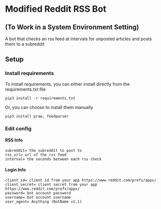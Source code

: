# Modified Reddit RSS Bot
## (To Work in a System Environment Setting)
A bot that checks an rss feed at intervals for unposted articles and posts them to a subreddit

## Setup
### Install requirements
To install requirements, you can either install directly from the requirements.txt file
```
pip3 install -r requirements.txt
```
Or, you can choose to install them manually
```
pip3 install praw, feedparser
```

### Edit config
#### RSS Info
```
subreddit= the subreddit to post to
rss_url= url of the rss feed
interval= the seconds between each rss check
```

#### Login Info
```
client_id= client id from your app https://www.reddit.com/prefs/apps/
client_secret= client secret from your app https://www.reddit.com/prefs/apps/
password= bot account password
username= bot account username
user_agent= Anything (BotName v1.1)
```
